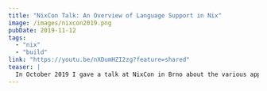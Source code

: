 ```yaml
---
title: "NixCon Talk: An Overview of Language Support in Nix"
image: /images/nixcon2019.png
pubDate: 2019-11-12
tags:
  - "nix"
  - "build"
link: "https://youtu.be/nXDumHZI2zg?feature=shared"
teaser: |
  In October 2019 I gave a talk at NixCon in Brno about the various approaches for language support in Nix. Here's the video!
---
```


